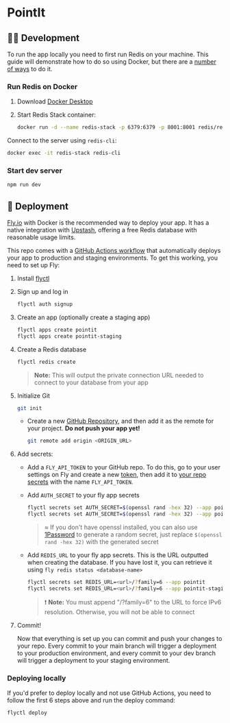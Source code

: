 # PointIt

## 👷‍♂️ Development

To run the app locally you need to first run Redis on your machine. This guide will demonstrate how to do so using Docker, but there are a [number of ways](https://redis.io/docs/install/) to do it.

### Run Redis on Docker

1. Download [Docker Desktop](https://www.docker.com/products/docker-desktop/)
2. Start Redis Stack container:

   ```sh
   docker run -d --name redis-stack -p 6379:6379 -p 8001:8001 redis/redis-stack:latest
   ```

Connect to the server using `redis-cli`:

```sh
docker exec -it redis-stack redis-cli
```

### Start dev server

```sh
npm run dev
```

## 🚀 Deployment

[Fly.io](https://fly.io/) with Docker is the recommended way to deploy your app. It has a native integration with [Upstash](https://fly.io/docs/reference/redis/), offering a free Redis database with reasonable usage limits.

This repo comes with a [GitHub Actions workflow](./.github/workflows/deploy.yml) that automatically deploys your app to production and staging environments. To get this working, you need to set up Fly:

1. Install [flyctl](https://fly.io/docs/hands-on/install-flyctl/)
2. Sign up and log in

   ```sh
   flyctl auth signup
   ```

3. Create an app (optionally create a staging app)

   ```sh
   flyctl apps create pointit
   flyctl apps create pointit-staging
   ```

4. Create a Redis database

   ```sh
   flyctl redis create
   ```

   > **Note:** This will output the private connection URL needed to connect to your database from your app

5. Initialize Git

   ```sh
   git init
   ```

   - Create a new [GitHub Repository](https://repo.new), and then add it as the
     remote for your project. **Do not push your app yet!**

     ```sh
     git remote add origin <ORIGIN_URL>
     ```

6. Add secrets:

   - Add a `FLY_API_TOKEN` to your GitHub repo. To do this, go to your user
     settings on Fly and create a new
     [token](https://web.fly.io/user/personal_access_tokens/new), then add it to
     [your repo secrets](https://docs.github.com/en/actions/security-guides/encrypted-secrets)
     with the name `FLY_API_TOKEN`.

   - Add `AUTH_SECRET` to your fly app secrets

     ```sh
     flyctl secrets set AUTH_SECRET=$(openssl rand -hex 32) --app pointit
     flyctl secrets set AUTH_SECRET=$(openssl rand -hex 32) --app pointit-staging
     ```

     > ≈ If you don't have openssl installed, you can also use [1Password](https://1password.com/password-generator) to generate a random secret, just replace `$(openssl rand -hex 32)` with the generated secret

   - Add `REDIS_URL` to your fly app secrets. This is the URL outputted when creating the database. If you have lost it, you can retrieve it using `fly redis status <database-name>`

     ```sh
     flyctl secrets set REDIS_URL=<url>/?family=6 --app pointit
     flyctl secrets set REDIS_URL=<url>/?family=6 --app pointit-staging
     ```

     > ❗️ **Note:** You must append "/?family=6" to the URL to force IPv6 resolution. Otherwise, you will not be able to connect

7. Commit!

   Now that everything is set up you can commit and push your changes to your repo. Every commit to your main branch will trigger a deployment to your production environment, and every commit to your dev branch will trigger a deployment to your staging environment.

### Deploying locally

If you'd prefer to deploy locally and not use GitHub Actions, you need to follow the first 6 steps above and run the deploy command:

```sh
flyctl deploy
```
